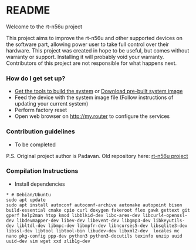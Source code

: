 # README #

Welcome to the rt-n56u project

This project aims to improve the rt-n56u and other supported devices on the software part, allowing power user to take full control over their hardware.
This project was created in hope to be useful, but comes without warranty or support. Installing it will probably void your warranty. 
Contributors of this project are not responsible for what happens next.

### How do I get set up? ###

* [Get the tools to build the system](https://bitbucket.org/padavan/rt-n56u/wiki/EN/HowToMakeFirmware) or [Download pre-built system image](https://bitbucket.org/padavan/rt-n56u/downloads)
* Feed the device with the system image file (Follow instructions of updating your current system)
* Perform factory reset
* Open web browser on http://my.router to configure the services

### Contribution guidelines ###

* To be completed

P.S.
Original project author is Padavan. Old repository here: [rt-n56u project](https://bitbucket.org/padavan/rt-n56u)

### Compilation Instructions ###

* Install dependencies

```shell
* # Debian/Ubuntu
sudo apt update
sudo apt install autoconf autoconf-archive automake autopoint bison build-essential cmake cpio curl doxygen fakeroot flex gawk gettext git gperf help2man htop kmod libblkid-dev libc-ares-dev libcurl4-openssl-dev libdevmapper-dev libev-dev libevent-dev libgmp3-dev libkeyutils-dev libltdl-dev libmpc-dev libmpfr-dev libncurses5-dev libsqlite3-dev libssl-dev libtool libtool-bin libudev-dev libxml2-dev  locales mc nano pkg-config ppp-dev python3 python3-docutils texinfo unzip uuid uuid-dev vim wget xxd zlib1g-dev

```
